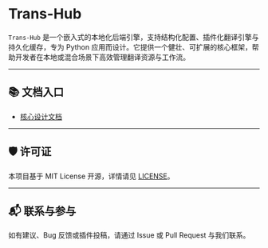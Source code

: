 # Trans-Hub

`Trans-Hub` 是一个嵌入式的本地化后端引擎，支持结构化配置、插件化翻译引擎与持久化缓存，专为 Python 应用而设计。它提供一个健壮、可扩展的核心框架，帮助开发者在本地或混合场景下高效管理翻译资源与工作流。

---

## 📚 文档入口

- [核心设计文档](docs/trans-hub-core-design.md)

---

## 🛡️ 许可证

本项目基于 MIT License 开源，详情请见 [LICENSE](./LICENSE)。

---

## 📬 联系与参与

如有建议、Bug 反馈或插件投稿，请通过 Issue 或 Pull Request 与我们联系。
